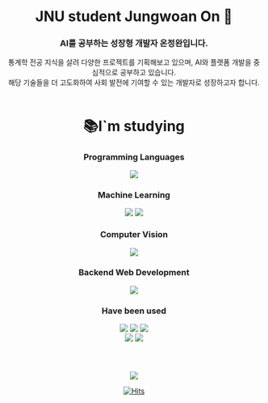 <div align=center>
  <h1> JNU student Jungwoan On 👋 </h1>
  <h3> AI를 공부하는 성장형 개발자 온정완입니다. </h3>
  통계학 전공 지식을 살려 다양한 프로젝트를 기획해보고 있으며, AI와 플랫폼 개발을 중심적으로 공부하고 있습니다.<br>
  해당 기술들을 더 고도화하여 사회 발전에 기여할 수 있는 개발자로 성장하고자 합니다.
</div>


<br>


<div align=center>
<h1> 📚I`m studying </h1>

<h3>Programming Languages</h3>
  <img src="https://img.shields.io/badge/Python-3776AB?style=for-the-badge&logo=Python&logoColor=white">

<h3>Machine Learning</h3>
  <img src="https://img.shields.io/badge/scikit learn-F7931E?style=for-the-badge&logo=scikit-learn&logoColor=white"> <img src="https://img.shields.io/badge/pycaret-0094F5?style=for-the-badge&logo=&logoColor=white">

<h3>Computer Vision</h3>
  <img src="https://img.shields.io/badge/pytorch-EE4C2C?style=for-the-badge&logo=pytorch&logoColor=white">

<h3>Backend Web Development</h3>
  <img src="https://img.shields.io/badge/Django-092E20?style=for-the-badge&logo=Django&logoColor=white">

<h3>Have been used</h3>
  <img src="https://img.shields.io/badge/amazon aws-232F3E?style=for-the-badge&logo=amazonaws&logoColor=white"> <img src="https://img.shields.io/badge/postgresql-4169E1?style=for-the-badge&logo=postgresql&logoColor=white"> <img src="https://img.shields.io/badge/sqlite-003B57?style=for-the-badge&logo=sqlite&logoColor=white">
  <br>
  <img src="https://img.shields.io/badge/nginx-009639?style=for-the-badge&logo=nginx&logoColor=white"> <img src="https://img.shields.io/badge/gunicorn-499848?style=for-the-badge&logo=gunicorn&logoColor=white">
<h1></h1>

<br>

<div align="center">
  <img src="https://github-readme-stats.vercel.app/api?username=On-JungWoan&theme=dark&show_icons=true">
</div>

[![Hits](https://hits.seeyoufarm.com/api/count/incr/badge.svg?url=https%3A%2F%2Fgithub.com%2FOn-JungWoan&count_bg=%235ECA0B&title_bg=%23555555&icon=github.svg&icon_color=%23E7E7E7&title=hits&edge_flat=false)](https://hits.seeyoufarm.com)

